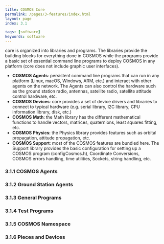 ```yaml
---
title: COSMOS Core
permalink: /pages/3-features/index.html
layout: page
index: 3.1

tags: [software]
keywords: software
---
```

core is organized into libraries and programs. The libraries provide the building blocks for everything done in COSMOS while the programs provide a basic set of essential command line programs to deploy COSMOS in any platform (core does not include graphic user interfaces).
- **COSMOS Agents**: persistent command line programs that can run in any platform (Linux, macOS, Windows, ARM, etc.) and interact with other agents on the network. The Agents can also control the hardware such as the ground station radio, antennas, satellite radio, satellite attitude control hardware, etc.
- **COSMOS Devices**: core provides a set of device drivers and libraries to connect to typical hardware (e.g. serial library, I2C library, CPU information library, disk, etc.)
- **COSMOS Math**: the Math library has the different mathematical functions to handle vectors, matrices, quaternions, least squares fitting, etc.
- **COSMOS Physics**: the Physics library provides features such as orbital propagation, attitude propagation, etc.
- **COSMOS Support**: most of the COSMOS features are bundled here. The Support library provides the basic configuration for setting up a COSMOS program (configCosmos.h), Coordinate Conversions, COSMOS errors handling, time utilities, Sockets, string handling, etc.
### 3.1.1 COSMOS Agents

### 3.1.2 Ground Station Agents

### 3.1.3 General Programs

### 3.1.4 Test Programs

### 3.1.5 COSMOS Namespace

### 3.1.6 Pieces and Devices
